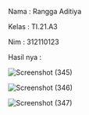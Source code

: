 Nama : Rangga Aditiya

Kelas : TI.21.A3

Nim : 312110123

Hasil nya : 

![Screenshot (345)](https://github.com/Ranggaaditiya/Lab7_web/assets/127511355/7c977dd3-b866-49c2-8fe1-712d5f6d8886)

![Screenshot (346)](https://github.com/Ranggaaditiya/Lab7_web/assets/127511355/6f13dda2-251c-4485-b029-bced5d0c8fbf)

![Screenshot (347)](https://github.com/Ranggaaditiya/Lab7_web/assets/127511355/245b2691-51c4-4efd-a1cf-9cda40d3e78b)






